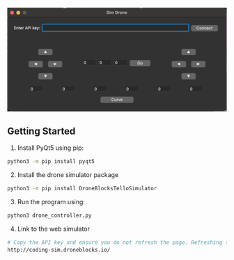 
![](controller.png)

## Getting Started

1. Install PyQt5 using pip:
```bash
python3 -m pip install pyqt5
```

2. Install the drone simulator package
```bash
python3 -m pip install DroneBlocksTelloSimulator
```

3. Run the program using:
```bash
python3 drone_controller.py
```

4. Link to the web simulator
```bash
# Copy the API key and ensure you do not refresh the page. Refreshing the page creates a new API key.
http://coding-sim.droneblocks.io/
```